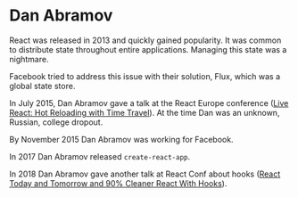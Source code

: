 # Dan Abramov

React was released in 2013 and quickly gained popularity. It was common to distribute state throughout entire applications. Managing this state was a nightmare.

Facebook tried to address this issue with their solution, Flux, which was a global state store.

In July 2015, Dan Abramov gave a talk at the React Europe conference ([Live React: Hot Reloading with Time Travel](https://www.youtube.com/watch?v=xsSnOQynTHs)). At the time Dan was an unknown, Russian, college dropout.

By November 2015 Dan Abramov was working for Facebook.

In 2017 Dan Abramov released `create-react-app`.

In 2018 Dan Abramov gave another talk at React Conf about hooks ([React Today and Tomorrow and 90% Cleaner React With Hooks](https://www.youtube.com/watch?v=dpw9EHDh2bM)).
